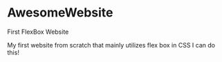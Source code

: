 # AwesomeWebsite
First FlexBox Website

My first website from scratch that mainly utilizes flex box in CSS
I can do this!